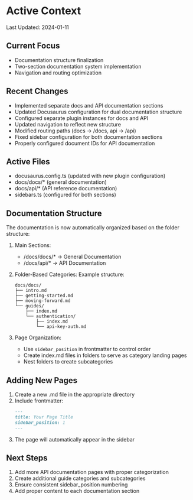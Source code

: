 # Active Context
Last Updated: 2024-01-11

## Current Focus
- Documentation structure finalization
- Two-section documentation system implementation
- Navigation and routing optimization

## Recent Changes
- Implemented separate docs and API documentation sections
- Updated Docusaurus configuration for dual documentation structure
- Configured separate plugin instances for docs and API
- Updated navigation to reflect new structure
- Modified routing paths (docs -> /docs, api -> /api)
- Fixed sidebar configuration for both documentation sections
- Properly configured document IDs for API documentation

## Active Files
- docusaurus.config.ts (updated with new plugin configuration)
- docs/docs/* (general documentation)
- docs/api/* (API reference documentation)
- sidebars.ts (configured for both sections)

## Documentation Structure
The documentation is now automatically organized based on the folder structure:

1. Main Sections:
   - /docs/docs/* -> General Documentation
   - /docs/api/* -> API Documentation

2. Folder-Based Categories:
   Example structure:
   ```
   docs/docs/
   ├── intro.md
   ├── getting-started.md
   ├── moving-forward.md
   └── guides/
       ├── index.md
       └── authentication/
           ├── index.md
           └── api-key-auth.md
   ```

3. Page Organization:
   - Use `sidebar_position` in frontmatter to control order
   - Create index.md files in folders to serve as category landing pages
   - Nest folders to create subcategories

## Adding New Pages
1. Create a new .md file in the appropriate directory
2. Include frontmatter:
   ```md
   ---
   title: Your Page Title
   sidebar_position: 1
   ---
   ```
3. The page will automatically appear in the sidebar

## Next Steps
1. Add more API documentation pages with proper categorization
2. Create additional guide categories and subcategories
3. Ensure consistent sidebar_position numbering
4. Add proper content to each documentation section
